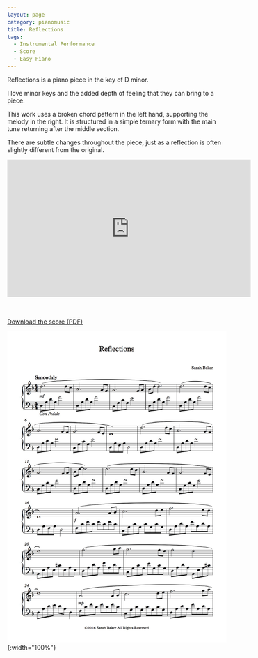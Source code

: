 ```yaml
---
layout: page
category: pianomusic
title: Reflections
tags:
  - Instrumental Performance
  - Score
  - Easy Piano
---
```


Reflections is a piano piece in the key of D minor. 

I love minor keys and the added depth of feeling that they can bring to a piece. 

This work uses a broken chord pattern in the left hand, supporting the melody in the right. It is structured in a simple ternary form with the main tune returning after the middle section.

There are subtle changes throughout the piece, just as a reflection is often slightly different from the original.

<iframe width="560" height="315" src="https://www.youtube.com/embed/Uehdeufy0f0" frameborder="0" allowfullscreen></iframe>

&nbsp;

[Download the score (PDF)](/public/files/reflections.pdf)

![Reflections score example](/public/images/scores/reflections.jpg){:width="100%"}